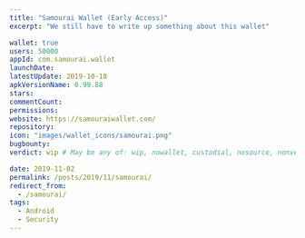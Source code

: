 ```yaml
---
title: "Samourai Wallet (Early Access)"
excerpt: "We still have to write up something about this wallet"

wallet: true
users: 50000
appId: com.samourai.wallet
launchDate:
latestUpdate: 2019-10-18
apkVersionName: 0.99.88
stars:
commentCount:
permissions:
website: https://samouraiwallet.com/
repository:
icon: "images/wallet_icons/samourai.png"
bugbounty:
verdict: wip # May be any of: wip, nowallet, custodial, nosource, nonverifiable, verifiable, bounty, cert1, cert2, cert3

date: 2019-11-02
permalink: /posts/2019/11/samourai/
redirect_from:
  - /samourai/
tags:
  - Android
  - Security
---
```

